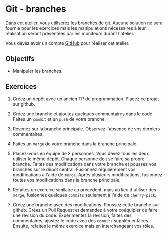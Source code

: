 Git - branches
==============

Dans cet atelier, vous utiliserez les branches de git. Aucune solution ne sera
fournie pour les exercices mais les
manipulations nécessaires à leur réalisation seront présentées par les moniteurs
durant l'atelier.

Vous devez avoir un compte [GitHub](https://github.com/) pour réaliser cet
atelier.

Objectifs
---------

* Manipuler les branches.

Exercices
---------

1. Créez un dépôt avec un ancien TP de programmation. Placez ce projet sur
   github.

2. Créez une branche et ajoutez quelques commentaires dans le code. Faites un
   `commit` et un `push` de votre branche.

3. Revenez sur la branche principale. Observez l'absence de vos derniers
   commentaires.

4. Faites un `merge` de votre branche dans la branche principale.

5. Placez-vous en équipe de 2 personnes. Vous devez tous les deux utiliser le
   même dépôt. Chaque personne doit se faire sa propre branche. Faites des
   modifications dans votre branche et poussez vos branches sur le dépôt
   central. Fusionnez régulièrement vos modifications à l'aide de `merge`. Après
   plusieurs modifications, fusionnez toutes vos modifications dans la branche
   principale.

6. Refaites un exercice similaire au précédent, mais au lieu d'utiliser des
   `merge`, fusionnez quelques `commits` seulement à l'aide de `cherry-pick`.

7. Créez une branche avec des modifications. Poussez cette branche sur github.
   Créez un Pull Request et demandez à votre coéquipier de faire une révision du
   code. Expérimentez la révision, faites des commentaires, ajustez le code avec
   des `commits` supplémentaires. Ensuite, refaites le même exercice mais en
   interchangeant vos rôles.
